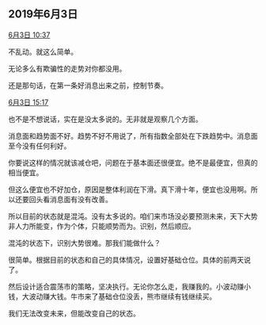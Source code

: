 
## 2019年6月3日

[6月3日 10:37](https://weibo.com/5687069307/Hxam12obK)

不乱动。就这么简单。

无论多么有欺骗性的走势对你都没用。

还是那句话，在第一条好消息出来之前，控制节奏。 ​​​​ 

[6月3日 15:17](https://weibo.com/5687069307/Hxcbu9nte)

也不是不想说话，实在是没太多说的。无非就是观察几个方面。

消息面和趋势面不好。趋势不好不用说了，所有指数全部处在下跌趋势中。消息面至今没有任何利好。

你要说这样的情况就该减仓吧，问题在于基本面还很便宜。绝不是最便宜，但真的相当便宜。

但这么便宜也不好加仓，原因是整体利润在下滑。真下滑十年，便宜也没用啊。所以还要回头看消息面有没有改善。

所以目前的状态就是混沌。没有太多说的。咱们来市场没必要预测未来，天下大势非人力所能变，作为个体，只能顺势而为。识别，然后顺应。

混沌的状态下，识别大势很难。那我们能做什么？

很简单。根据目前的状态和自己的具体情况，设置好基础仓位。具体的前两天说了。

然后设计适合震荡市的策略，坚决执行。无论你怎么走，我赚我的。小波动赚小钱，大波动赚大钱。牛市来了基础仓位没丢，熊市继续有钱继续买。

我们无法改变未来，但能改变自己的状态。
